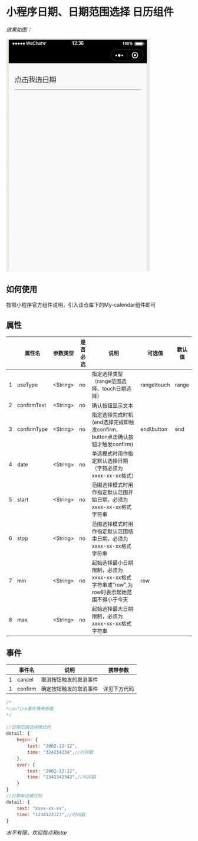 # 小程序日期、日期范围选择 日历组件

*效果如图：*

![avatar](./GIF.gif)

## 如何使用
按照小程序官方组件说明，引入该仓库下的My-calendar组件即可

## 属性
||属性名|参数类型|是否必选|说明|可选值|默认值|
|-|-|-|-|-|-|-|
|1|useType|\<String\>|no|指定选择类型（range范围选择、touch日期选择）| range\touch|range|
|2|confirmText|\<String\>|no|确认按钮显示文本|||
|3|confirmType|\<String\>|no|指定选择完成时机(end选择完成即触发confirm、button点击确认按钮才触发confirm)|end\button|end|
|4|date|\<String\>|no|单选模式时用作指定默认选择日期（字符必须为xxxx-xx-xx格式）|||
|5|start|\<String\>|no|范围选择模式时用作指定默认范围开始日期，必须为xxxx-xx-xx格式字符串|||
|6|stop|\<String\>|no|范围选择模式时用作指定默认范围结束日期，必须为xxxx-xx-xx格式字符串|||
|7|min|\<String\>|no|起始选择最小日期限制，必须为xxxx-xx-xx格式字符串或“row”,为row时表示起始范围不得小于今天|row||
|8|max|\<String\>|no|起始选择最大日期限制，必须为xxxx-xx-xx格式字符串|||


## 事件
||事件名|说明|携带参数|
|-|-|-|-|
|1|cancel|取消按钮触发的取消事件|  |
|1|confirm|确定按钮触发的取消事件| 详见下方代码 |

```javascript
/*
*confirm事件携带参数
*/

//日期范围选择模式时
detail: {
    begin: {
        text: "2002-12-12",
        time: "324234234",//时间戳
    },
    over: {
        text: "2002-12-22",
        time: "2342342342",//时间戳
    }
}
//日期单选模式时
detail: {
    text: "xxxx-xx-xx",
    time: "1234123123",//时间戳
}

```

*水平有限，欢迎指点和star*